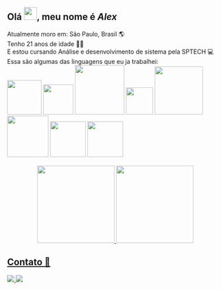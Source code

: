 <div>
 <h2>Olá <img src="https://cdn.jsdelivr.net/gh/devicons/devicon/icons/github/github-original.svg" width="30px" />,
 meu nome é <b><i>Alex</i></b></h2>
 Atualmente moro em: São Paulo, Brasil 🌎<br>
 Tenho 21 anos de idade 🧑🏼<br>
 E estou cursando Análise e desenvolvimento de sistema pela SPTECH 💻<br>
</div>

<div>
    Essa são algumas das linguagens que eu ja trabalhei: <br>
    <img src="https://img.shields.io/badge/HTML5-E34F26?style=for-the-badge&logo=html5&logoColor=white" width="80px"/>
    <img src="https://img.shields.io/badge/CSS3-1572B6?style=for-the-badge&logo=css3&logoColor=white" width="70px"/>
    <img src="https://img.shields.io/badge/JavaScript-323330?style=for-the-badge&logo=javascript&logoColor=F7DF1E" width="115px"/>
    <img src="https://img.shields.io/badge/PHP-777BB4?style=for-the-badge&logo=php&logoColor=white" width="63px"/> 
    <img src="https://img.shields.io/badge/TypeScript-007ACC?style=for-the-badge&logo=typescript&logoColor=white" width="112px"/>
    <img src="https://img.shields.io/badge/Angular-DD0031?style=for-the-badge&logo=angular&logoColor=white" width="96px"/>
    <img src="https://img.shields.io/badge/React-20232A?style=for-the-badge&logo=react&logoColor=61DAFB" width="83px"/>
    <img src="https://img.shields.io/badge/MySQL-00000F?style=for-the-badge&logo=mysql&logoColor=white" width="83px"/>
</div>

<br> 
<div align="center">
  <a href="https://github.com/AlexSoftW">
  <img height="180em" src="https://github-readme-stats.vercel.app/api?username=AlexSoftW&show_icons=true&theme=tokyonight&include_all_commits=true&count_private=true"/>
  <img height="180em" src="https://github-readme-stats.vercel.app/api/top-langs/?username=AlexSoftW&layout=compact&langs_count=7&theme=tokyonight"/>
</div>

<h2>Contato 📩</h2>
<div>
 <a href="mailto:1alex.contato@gmail.com">
  <img src="https://img.shields.io/badge/Gmail-D14836?style=for-the-badge&logo=gmail&logoColor=white">
 </a>
 <a href="https://www.linkedin.com/in/alex-silva-32a43620b/">
  <img src="https://img.shields.io/badge/LinkedIn-0077B5?style=for-the-badge&logo=linkedin&logoColor=white">
 </a>   
 <div>


